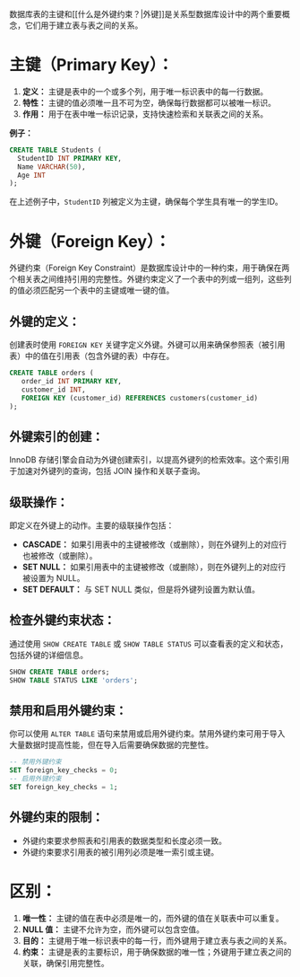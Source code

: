 数据库表的主键和[[什么是外键约束？|外键]]是关系型数据库设计中的两个重要概念，它们用于建立表与表之间的关系。
# 主键（Primary Key）：
1. **定义：** 主键是表中的一个或多个列，用于唯一标识表中的每一行数据。
2. **特性：** 主键的值必须唯一且不可为空，确保每行数据都可以被唯一标识。
3. **作用：** 用于在表中唯一标识记录，支持快速检索和关联表之间的关系。

**例子：**
```sql
CREATE TABLE Students (
  StudentID INT PRIMARY KEY,
  Name VARCHAR(50),
  Age INT
);
```

在上述例子中，`StudentID` 列被定义为主键，确保每个学生具有唯一的学生ID。

# 外键（Foreign Key）：
外键约束（Foreign Key Constraint）是数据库设计中的一种约束，用于确保在两个相关表之间维持引用的完整性。外键约束定义了一个表中的列或一组列，这些列的值必须匹配另一个表中的主键或唯一键的值。
## 外键的定义：
创建表时使用 `FOREIGN KEY` 关键字定义外键。外键可以用来确保参照表（被引用表）中的值在引用表（包含外键的表）中存在。
```sql
CREATE TABLE orders (
   order_id INT PRIMARY KEY,
   customer_id INT,
   FOREIGN KEY (customer_id) REFERENCES customers(customer_id)
);
```
## 外键索引的创建：
InnoDB 存储引擎会自动为外键创建索引，以提高外键列的检索效率。这个索引用于加速对外键列的查询，包括 JOIN 操作和关联子查询。
## 级联操作：
即定义在外键上的动作。主要的级联操作包括：
- **CASCADE：** 如果引用表中的主键被修改（或删除），则在外键列上的对应行也被修改（或删除）。
- **SET NULL：** 如果引用表中的主键被修改（或删除），则在外键列上的对应行被设置为 NULL。
- **SET DEFAULT：** 与 SET NULL 类似，但是将外键列设置为默认值。
## 检查外键约束状态：
   通过使用 `SHOW CREATE TABLE` 或 `SHOW TABLE STATUS` 可以查看表的定义和状态，包括外键的详细信息。
   ```sql
   SHOW CREATE TABLE orders;
   SHOW TABLE STATUS LIKE 'orders';
   ```
## 禁用和启用外键约束：
你可以使用 `ALTER TABLE` 语句来禁用或启用外键约束。禁用外键约束可用于导入大量数据时提高性能，但在导入后需要确保数据的完整性。
```sql
-- 禁用外键约束
SET foreign_key_checks = 0;
-- 启用外键约束
SET foreign_key_checks = 1;
```
## 外键约束的限制：
- 外键约束要求参照表和引用表的数据类型和长度必须一致。
- 外键约束要求引用表的被引用列必须是唯一索引或主键。
# 区别：
1. **唯一性：** 主键的值在表中必须是唯一的，而外键的值在关联表中可以重复。
2. **NULL 值：** 主键不允许为空，而外键可以包含空值。
3. **目的：** 主键用于唯一标识表中的每一行，而外键用于建立表与表之间的关系。
4. **约束：** 主键是表的主要标识，用于确保数据的唯一性；外键用于建立表之间的关联，确保引用完整性。
